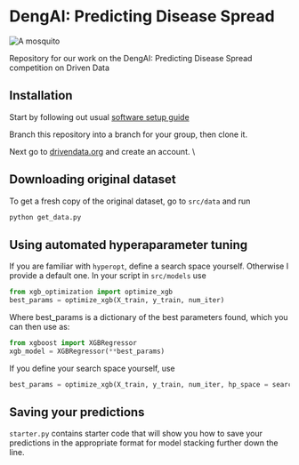 # DengAI: Predicting Disease Spread

![A mosquito](http://www.pngall.com/wp-content/uploads/2016/05/Mosquito-High-Quality-PNG.png)

Repository for our work on the  DengAI: Predicting Disease Spread competition on Driven Data

## Installation

Start by following out usual [software setup guide](https://github.com/datascienceslugs/Useful-Documents/edit/master/setup_guide.md)

Branch this repository into a branch for your group, then clone it.

Next go to [drivendata.org](drivendata.org) and create an account. \

## Downloading original dataset
To get a fresh copy of the original dataset, go to `src/data` and run
```bash
python get_data.py
```

## Using automated hyperaparameter tuning
If you are familiar with `hyperopt`, define a search space yourself. Otherwise I provide a default one.
In your script in `src/models` use

```python
from xgb_optimization import optimize_xgb
best_params = optimize_xgb(X_train, y_train, num_iter)
```
Where best_params is a dictionary of the best parameters found, which you can then use as:
```python
from xgboost import XGBRegressor
xgb_model = XGBRegressor(**best_params)
```
If you define your search space yourself, use
```python
best_params = optimize_xgb(X_train, y_train, num_iter, hp_space = search_space)
```

## Saving your predictions

`starter.py` contains starter code that will show you how to save your predictions in the appropriate format for model stacking further down the line.

